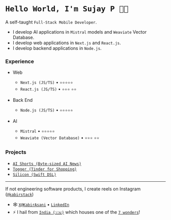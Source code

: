 <!--
**sujay106526/sujay106526** is a ✨ _special_ ✨ repository because its `README.md` (this file) appears on your GitHub profile.
-->
# `Hello World, I'm Sujay P 👋🏽`

A self-taught `Full-Stack Mobile Developer`. 
* I develop AI applications in `Mistral` models and `Weaviate` Vector Database.
* I develop web applications in `Next.js` and `React.js`.
* I develop backend applications in `Node.js`.

### Experience

- Web
  - `Next.js (JS/TS)` • `⭐️⭐️⭐️⭐️⭐️`
  - `React.js (JS/TS)` • `⭐️⭐️⭐️` `⭐️⭐️`
    
- Back End
  - `Node.js (JS/TS)` • `⭐️⭐️⭐️⭐️⭐️`
 
- AI
  - `Mistral` • `⭐️⭐️⭐️⭐️⭐️`
  - `Weaviate (Vector Database)` • `⭐️⭐️⭐️` `⭐️⭐️`

### Projects
- [`AI Shorts (Byte-sized AI News)`](https://aishorts.club/)
- [`Togger (Tinder for Shopping)`](https://toggerclub.com)
- [`Silicon (Swift DSL)`](https://github.com/kabir-asani/Silicon)

---

If not engineering software products, I create reels on Instagram ([`@kabirstack`](https://instagram.com/kabirstack))

- 🕸 [`X@KabirAsani`](https://twitter.com/KabirAsani) • [`LinkedIn`](https://www.linkedin.com/in/kabirasani/)
- ⚡ I hail from [`India (🇮🇳)`](https://en.wikipedia.org/wiki/India) which houses one of the [`7 wonders`](https://en.wikipedia.org/wiki/Taj_Mahal)!

